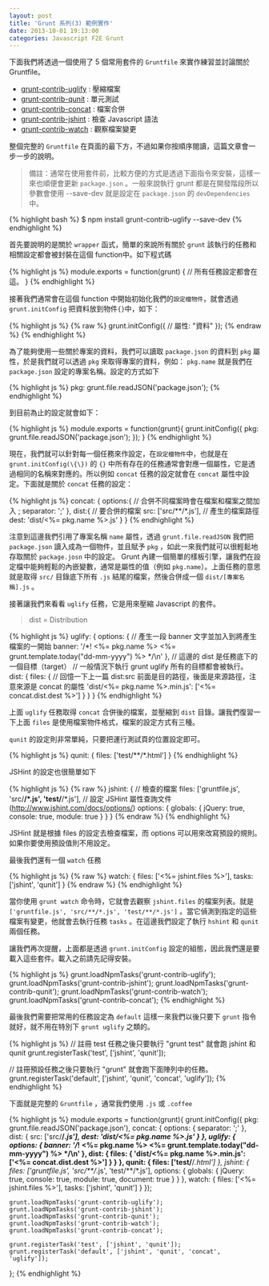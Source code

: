 ```yaml
---
layout: post
title: 'Grunt 系列(3) 範例實作'
date: 2013-10-01 19:13:00
categories: Javascript F2E Grunt
---
```


下面我們將透過一個使用了 5 個常用套件的 `Gruntfile` 來實作練習並討論關於 Gruntfile。

* [grunt-contrib-uglify](https://github.com/gruntjs/grunt-contrib-uglify) : 壓縮檔案
* [grunt-contrib-qunit](https://github.com/gruntjs/grunt-contrib-qunit) : 單元測試
* [grunt-contrib-concat](https://github.com/gruntjs/grunt-contrib-concat) : 檔案合併
* [grunt-contrib-jshint](https://github.com/gruntjs/grunt-contrib-jshint) : 檢查 Javascript 語法
* [grunt-contrib-watch](https://github.com/gruntjs/grunt-contrib-watch) : 觀察檔案變更

整個完整的 `Gruntfile` 在頁面的最下方，不過如果你按順序閱讀，這篇文章會一步一步的說明。
> 備註：通常在使用套件前，比較方便的方式是透過下面指令來安裝，這樣一來也順便會更新 `package.json` 。一般來說執行 grunt 都是在開發階段所以參數會使用 --save-dev 就是設定在 `package.json` 的 `devDependencies` 中。

{% highlight bash %}
$ npm install grunt-contrib-uglify --save-dev 
{% endhighlight %}

首先要說明的是關於 `wrapper` 函式，簡單的來說所有關於 `grunt` 該執行的任務和相關設定都會被封裝在這個 function中。如下程式碼

{% highlight js %}
module.exports = function(grunt) {
    // 所有任務設定都會在這。
}
{% endhighlight %}

接著我們通常會在這個 function 中開始初始化我們的`設定檔物件`，就會透過 `grunt.initConfig` 把資料放到物件`{}`中，如下：

{% highlight js %}
{% raw %}
grunt.initConfig({
	// 屬性: "資料" 
});
{% endraw %}
{% endhighlight %}
        
為了能夠使用一些關於專案的資料，我們可以讀取 `package.json` 的資料到 `pkg` 屬性，於是我們就可以透過 `pkg` 來取得專案的資料，例如： `pkg.name` 就是我們在 `package.json` 設定的專案名稱。設定的方式如下

{% highlight js %}
pkg: grunt.file.readJSON('package.json');
{% endhighlight %}

到目前為止的設定就會如下：

{% highlight js %} 
module.exports = function(grunt){
	grunt.initConfig({
	   pkg: grunt.file.readJSON('package.json');
  });
}
{% endhighlight %}
        
現在，我們就可以針對每一個任務來作設定，在`設定檔物件`中，也就是在 `grunt.initConfig(\{\})` 的 `{}` 中所有存在的任務通常會對應一個屬性，它是透過相同的名稱來對應的。所以例如 `concat` 任務的設定就會在 `concat`  屬性中設定。下面就是關於 `concat` 任務的設定：

{% highlight js %}
concat: {
	options:{
		// 合併不同檔案時會在檔案和檔案之間加入 ; 
		separator: ';'
	},
	dist:{
		// 要合併的檔案
		src: ['src/**/*.js'],
		// 產生的檔案路徑
		dest: 'dist/<%= pkg.name %>.js'
	}
}
{% endhighlight %}

注意到這邊我們引用了專案名稱 `name` 屬性，透過 `grunt.file.readJSON` 我們把 `package.json` 讀入成為一個物件，並且賦予 `pkg` ，如此一來我們就可以很輕鬆地存取關於 `package.josn` 中的設定。 Grunt 內建一個簡單的樣板引擎，讓我們在設定檔中能夠輕鬆的內嵌變數，通常是屬性的值（例如 `pkg.name`）。上面任務的意思就是取得 `src/` 目錄底下所有 `.js` 結尾的檔案，然後合併成一個 `dist/[專案名稱].js` 。 

接著讓我們來看看 `uglify` 任務，它是用來壓縮 Javascript 的套件。
> dist = Distribution

{% highlight js %}
uglify: {
		options: {
				// 產生一段 banner 文字並加入到將產生檔案的一開始
				banner: '/*! <%= pkg.name %> <%= grunt.template.today("dd-mm-yyyy") %> */\n'
		},
		// 這邊的 dist 是任務底下的一個目標（target）
		// 一般情況下執行 grunt uglify 所有的目標都會被執行。
		dist: {
				files: {
        		// 回憶一下上一篇 dist:src 前面是目的路徑，後面是來源路徑，注意來源是 concat 的屬性
    				'dist/<%= pkg.name %>.min.js': ['<%= concat.dist.dest %>']
				}
		}
}
{% endhighlight %}
     
上面 `uglify` 任務取得 `concat` 合併後的檔案，並壓縮到 `dist` 目錄。讓我們復習一下上面 `files` 是使用檔案物件格式，檔案的設定方式有三種。

`qunit` 的設定則非常單純，只要把運行測試頁的位置設定即可。

{% highlight js %}
qunit: {
	files: ['test/**/*.html']
}
{% endhighlight %}
        
JSHint 的設定也很簡單如下
 
{% highlight js %}
{% raw %}
jshint: {
	// 檢查的檔案
	files: ['gruntfile.js', 'src/**/*.js', 'test/**/*.js'],
	// 設定 JSHint 屬性查詢文件(http://www.jshint.com/docs/options/)
	options: {
		globals: {
			jQuery: true,
			console: true,
			module: true
		}
	}
}
{% endraw %}
{% endhighlight %}
        
JSHint 就是根據 files 的設定去檢查檔案，而 options 可以用來改寫預設的規則。如果你要使用預設值則不用設定。

最後我們還有一個 `watch` 任務

{% highlight js %}
{% raw %}
watch: {
		files: ['<%= jshint.files %>'],
		tasks: ['jshint', 'qunit']
}
{% endraw %}
{% endhighlight %}
        
當你使用 `grunt watch` 命令時，它就會去觀察 `jshint.files` 的檔案列表。就是 `['gruntfile.js', 'src/**/*.js', 'test/**/*.js']` 。當它偵測到指定的這些檔案有變更，他就會去執行任務 `tasks` 。在這邊我們設定了執行 `hshint` 和 `qunit` 兩個任務。
 
讓我們再次提醒，上面都是透過 `grunt.initConfig` 設定的組態，因此我們還是要載入這些套件。載入之前請先記得安裝。

{% highlight js %}
grunt.loadNpmTasks('grunt-contrib-uglify');
grunt.loadNpmTasks('grunt-contrib-jshint');
grunt.loadNpmTasks('grunt-contrib-qunit');
grunt.loadNpmTasks('grunt-contrib-watch');
grunt.loadNpmTasks('grunt-contrib-concat');
{% endhighlight %}

最後我們需要把常用的任務設定為 `default` 這樣一來我們以後只要下 `grunt` 指令就好，就不用在特別下 `grunt uglify` 之類的。

{% highlight js %}
// 註冊 test 任務之後只要執行 "grunt test" 就會跑 jshint 和 qunit
grunt.registerTask('test', ['jshint', 'qunit']);

// 註冊預設任務之後只要執行 "grunt" 就會跑下面陣列中的任務。
grunt.registerTask('default', ['jshint', 'qunit', 'concat', 'uglify']);
{% endhighlight %}

 下面就是完整的 `Gruntfile` ，通常我們使用 `.js` 或 `.coffee`
 
{% highlight js %}
module.exports = function(grunt){
	grunt.initConfig({
			pkg: grunt.file.readJSON('package.json'),
			concat: {
  				options: {
      				separator: ';'
  				},
  				dist: {
      				src: ['src/**/*.js'],
      				dest: 'dist/<%= pkg.name %>.js'
  				}
			},
			uglify: {
  				options: {
      				banner: '/*! <%= pkg.name %> <%= grunt.template.today("dd-mm-yyyy") %> */\n'
  				},
  				dist: {
      				files: {
          				'dist/<%= pkg.name %>.min.js': ['<%= concat.dist.dest %>']
      				}
  				}
			},
			qunit: {
  				files: ['test/**/*.html']
			},
			jshint: {
  				files: ['gruntfile.js', 'src/**/*.js', 'test/**/*.js'],
  				options: {
      				globals: {
          				jQuery: true,
          				console: true,
          				module: true,
          				document: true
      				}
  				}
			},
			watch: {
  				files: ['<%= jshint.files %>'],
  				tasks: ['jshint', 'qunit']
			}
	});

	grunt.loadNpmTasks('grunt-contrib-uglify');
	grunt.loadNpmTasks('grunt-contrib-jshint');
	grunt.loadNpmTasks('grunt-contrib-qunit');
	grunt.loadNpmTasks('grunt-contrib-watch');
	grunt.loadNpmTasks('grunt-contrib-concat');

	grunt.registerTask('test', ['jshint', 'qunit']);
	grunt.registerTask('default', ['jshint', 'qunit', 'concat', 'uglify']);
};
{% endhighlight %}